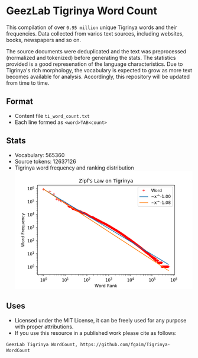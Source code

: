 # GeezLab Tigrinya Word Count

This compilation of over `0.95 million` unique Tigrinya words and their frequencies. Data collected from varios text sources, including websites, books, newspapers and so on.

The source documents were deduplicated and the text was preprocessed (normalized and tokenized) before generating the stats. The statistics provided is a good represenation of the language characteristics. Due to Tigrinya's rich morphology, the vocabulary is expected to grow as more text becomes available for analysis. Accordingly, this repository will be updated from time to time.


## Format
 * Content file `ti_word_count.txt`
 * Each line formed as `<word>TAB<count>`


## Stats
 - Vocabulary: 565360
 - Source tokens: 12637126
 - Tigrinya word frequency and ranking distribution ![alt Zipf's](zipf.png)

## Uses
 * Licensed under the MIT License, it can be freely used for any purpose with proper attributions.
 * If you use this resource in a published work please cite as follows:

```
GeezLab Tigrinya WordCount, https://github.com/fgaim/Tigrinya-WordCount
```
